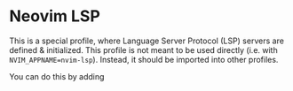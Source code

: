 # Neovim LSP

This is a special profile, where Language Server Protocol (LSP) servers are defined & initialized. This profile is not meant to be used directly (i.e. with `NVIM_APPNAME=nvim-lsp`). Instead, it should be imported into other profiles.

You can do this by adding 